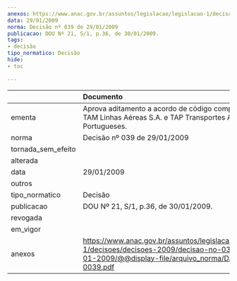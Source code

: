 ```yaml
---
anexos: https://www.anac.gov.br/assuntos/legislacao/legislacao-1/decisoes/decisoes-2009/decisao-no-039-de-29-01-2009/@@display-file/arquivo_norma/DA2009-0039.pdf
data: 29/01/2009
norma: Decisão nº 039 de 29/01/2009
publicacao: DOU Nº 21, S/1, p.36, de 30/01/2009.
tags:
- decisão
tipo_normatico: Decisão
hide: 
- toc 
 
---
```


|                    | Documento                                                                                                                                                 |
|:-------------------|:----------------------------------------------------------------------------------------------------------------------------------------------------------|
| ementa             | Aprova aditamento a acordo de código compartilhado – TAM Linhas Aéreas S.A. e TAP Transportes Aéreos Portugueses.                                         |
| norma              | Decisão nº 039 de 29/01/2009                                                                                                                              |
| tornada_sem_efeito |                                                                                                                                                           |
| alterada           |                                                                                                                                                           |
| data               | 29/01/2009                                                                                                                                                |
| outros             |                                                                                                                                                           |
| tipo_normatico     | Decisão                                                                                                                                                   |
| publicacao         | DOU Nº 21, S/1, p.36, de 30/01/2009.                                                                                                                      |
| revogada           |                                                                                                                                                           |
| em_vigor           |                                                                                                                                                           |
| anexos             | https://www.anac.gov.br/assuntos/legislacao/legislacao-1/decisoes/decisoes-2009/decisao-no-039-de-29-01-2009/@@display-file/arquivo_norma/DA2009-0039.pdf |